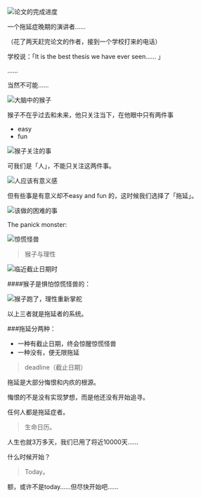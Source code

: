 ![论文的完成进度](http://upload-images.jianshu.io/upload_images/197369-3b1e7839e2972b25.png?imageMogr2/auto-orient/strip%7CimageView2/2/w/1240)

一个拖延症晚期的演讲者……

（花了两天赶完论文的作者，接到一个学校打来的电话）

学校说：「It is the best thesis we have ever seen…… 」

……

当然不可能……




![大脑中的猴子](http://upload-images.jianshu.io/upload_images/197369-b86bd727152d153b.png?imageMogr2/auto-orient/strip%7CimageView2/2/w/1240)

猴子不在乎过去和未来，他只关注当下，在他眼中只有两件事

- easy
- fun


![猴子关注的事](http://upload-images.jianshu.io/upload_images/197369-c13e4b9efe929526.png?imageMogr2/auto-orient/strip%7CimageView2/2/w/1240)

可我们是「人」，不能只关注这两件事。


![人应该有意义感](http://upload-images.jianshu.io/upload_images/197369-ca7b59f738b21a5b.png?imageMogr2/auto-orient/strip%7CimageView2/2/w/1240)

但有些事是有意义却不easy and fun 的，这时候我们选择了「拖延」。


![该做的困难的事](http://upload-images.jianshu.io/upload_images/197369-78f21d3d1d753bbf.png?imageMogr2/auto-orient/strip%7CimageView2/2/w/1240)

The panick monster:


![惊慌怪兽](http://upload-images.jianshu.io/upload_images/197369-b5c87be06ab0d3e6.png?imageMogr2/auto-orient/strip%7CimageView2/2/w/1240)

> 猴子与理性


![临近截止日期时](http://upload-images.jianshu.io/upload_images/197369-cb9a3c73f20e01d9.png?imageMogr2/auto-orient/strip%7CimageView2/2/w/1240)

####猴子是惧怕惊慌怪兽的：


![猴子跑了，理性重新掌舵](http://upload-images.jianshu.io/upload_images/197369-1a6c359ef3adc752.png?imageMogr2/auto-orient/strip%7CimageView2/2/w/1240)

以上三者就是拖延者的系统。

###拖延分两种：

- 一种有截止日期，终会惊醒惊慌怪兽
- 一种没有，便无限拖延

> deadline（截止日期）

拖延是大部分悔恨和内疚的根源。

悔恨的不是没有实现梦想，而是他还没有开始追寻。

任何人都是拖延症者。

> 生命日历。

人生也就3万多天，我们已用了将近10000天……

什么时候开始？

>Today。

额，或许不是today……但尽快开始吧……
